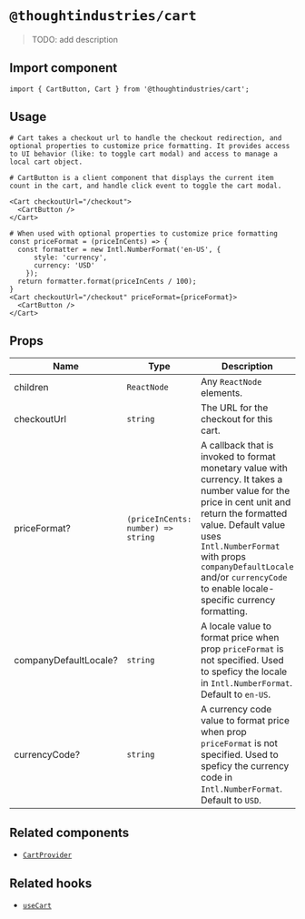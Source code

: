 # `@thoughtindustries/cart`

> TODO: add description

## Import component

```
import { CartButton, Cart } from '@thoughtindustries/cart';
```

## Usage

```
# Cart takes a checkout url to handle the checkout redirection, and optional properties to customize price formatting. It provides access to UI behavior (like: to toggle cart modal) and access to manage a local cart object.

# CartButton is a client component that displays the current item count in the cart, and handle click event to toggle the cart modal.

<Cart checkoutUrl="/checkout">
  <CartButton />
</Cart>

# When used with optional properties to customize price formatting
const priceFormat = (priceInCents) => {
  const formatter = new Intl.NumberFormat('en-US', {
      style: 'currency',
      currency: 'USD'
    });
  return formatter.format(priceInCents / 100);
}
<Cart checkoutUrl="/checkout" priceFormat={priceFormat}>
  <CartButton />
</Cart>
```

## Props

| Name     | Type                          | Description               |
| -------- | ----------------------------- | ------------------------- |
| children | <code>ReactNode</code>        | Any `ReactNode` elements. |
| checkoutUrl     | <code>string</code> | The URL for the checkout for this cart.       |
| priceFormat?     | <code>(priceInCents: number) => string</code> | A callback that is invoked to format monetary value with currency. It takes a number value for the price in cent unit and return the formatted value. Default value uses `Intl.NumberFormat` with props `companyDefaultLocale` and/or `currencyCode` to enable locale-specific currency formatting. |
| companyDefaultLocale?     | <code>string</code> | A locale value to format price when prop `priceFormat` is not specified. Used to speficy the locale in `Intl.NumberFormat`. Default to `en-US`.  |
| currencyCode?     | <code>string</code> | A currency code value to format price when prop `priceFormat` is not specified. Used to speficy the currency code in `Intl.NumberFormat`. Default to `USD`. |

## Related components

- [`CartProvider`](./docs/cart-provider.md)

## Related hooks

- [`useCart`](./docs/use-cart.md)